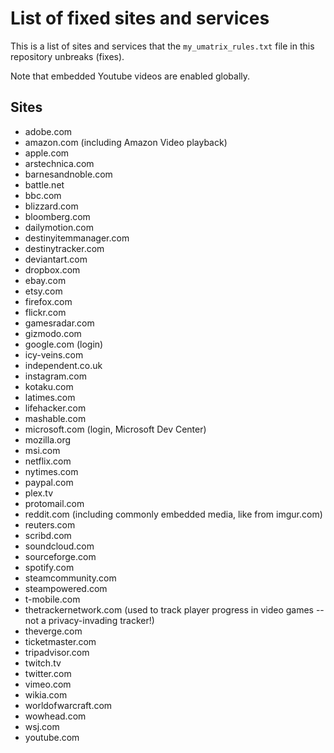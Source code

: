 # List of fixed sites and services
This is a list of sites and services that the `my_umatrix_rules.txt` file in this repository unbreaks (fixes).

Note that embedded Youtube videos are enabled globally.

## Sites
- adobe.com
- amazon.com (including Amazon Video playback)
- apple.com
- arstechnica.com
- barnesandnoble.com
- battle.net
- bbc.com
- blizzard.com
- bloomberg.com
- dailymotion.com
- destinyitemmanager.com
- destinytracker.com
- deviantart.com
- dropbox.com
- ebay.com
- etsy.com
- firefox.com
- flickr.com
- gamesradar.com
- gizmodo.com
- google.com (login)
- icy-veins.com
- independent.co.uk
- instagram.com
- kotaku.com
- latimes.com
- lifehacker.com
- mashable.com
- microsoft.com (login, Microsoft Dev Center)
- mozilla.org
- msi.com
- netflix.com
- nytimes.com
- paypal.com
- plex.tv
- protomail.com
- reddit.com (including commonly embedded media, like from imgur.com)
- reuters.com
- scribd.com
- soundcloud.com
- sourceforge.com
- spotify.com
- steamcommunity.com 
- steampowered.com
- t-mobile.com
- thetrackernetwork.com (used to track player progress in video games -- not a privacy-invading tracker!)
- theverge.com
- ticketmaster.com
- tripadvisor.com
- twitch.tv
- twitter.com
- vimeo.com
- wikia.com
- worldofwarcraft.com
- wowhead.com
- wsj.com
- youtube.com
